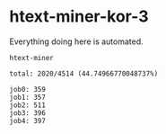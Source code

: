 # htext-miner-kor-3

Everything doing here is automated.

```
htext-miner

total: 2020/4514 (44.74966770048737%)

job0: 359
job1: 357
job2: 511
job3: 396
job4: 397
```